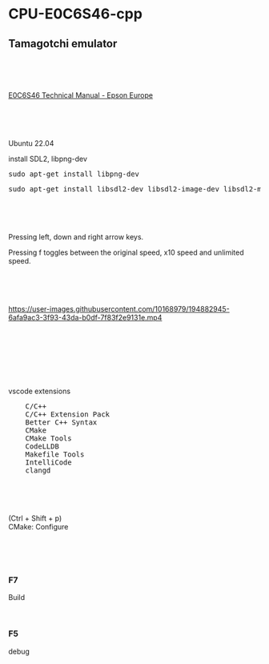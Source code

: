 # CPU-E0C6S46-cpp

## Tamagotchi emulator

<br><br><br>

[E0C6S46 Technical Manual - Epson Europe](https://download.epson-europe.com/pub/electronics-de/asmic/4bit/62family/technicalmanual/tm_6s46.pdf)  

<br><br><br>

Ubuntu 22.04  

install SDL2, libpng-dev   

<pre>
sudo apt-get install libpng-dev
</pre>

<pre>
sudo apt-get install libsdl2-dev libsdl2-image-dev libsdl2-mixer-dev libsdl2-net-dev libsdl2-ttf-dev
</pre>


<br><br><br>

Pressing left, down and right arrow keys.  

Pressing f toggles between the original speed, x10 speed and unlimited speed.  

<br><br><br>


https://user-images.githubusercontent.com/10168979/194882945-6afa9ac3-3f93-43da-b0df-7f83f2e9131e.mp4






<br><br><br><br><br><br>

vscode extensions

<pre>
    C/C++
    C/C++ Extension Pack
    Better C++ Syntax
    CMake
    CMake Tools
    CodeLLDB
    Makefile Tools
    IntelliCode
    clangd
</pre>

<br><br><br>

(Ctrl + Shift + p)  
CMake: Configure

<br><br><br>

### F7

Build

<br>

### F5

debug

<br><br><br><br><br><br><br><br><br>
